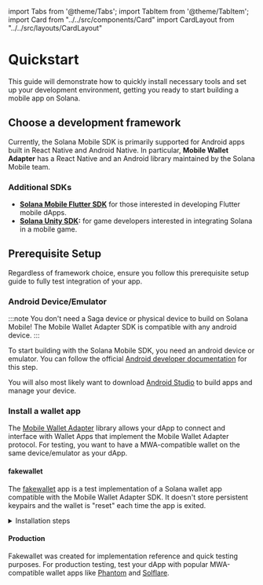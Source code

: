 import Tabs from '@theme/Tabs';
import TabItem from '@theme/TabItem';
import Card from "../../src/components/Card"
import CardLayout from "../../src/layouts/CardLayout"

# Quickstart

This guide will demonstrate how to quickly install necessary tools and set up your development environment, getting you ready to start
building a mobile app on Solana. 

## Choose a development framework

Currently, the Solana Mobile SDK is primarily supported for Android apps built in React Native and Android Native. 
In particular,  **Mobile Wallet Adapter** has a React Native and an Android library maintained by the Solana Mobile team.

<CardLayout>
    <Card
        to="/react-native/quickstart"
        header={{
            label: "React Native Quickstart",
            translateId: "developer-programs",
        }}
        body={{
            label: "Quickly set up a React Native project and start building on Solana Mobile with our Javascript SDKs.",
            translateId: "learn-programs",
        }}
        iconPath="img/react-native-96.svg"
    />
    <Card
        to="/android-native/quickstart"
        header={{
            label: "Android Quickstart",
            translateId: "development-setup",
        }}
        body={{
            label: "Quickly set up an Android project and start building on Solana Mobile with our Android SDK.",
            translateId: "development-setup-body",
        }}
        iconPath="img/android_icon.svg"
    />
</CardLayout>

### Additional SDKs

- **[Solana Mobile Flutter SDK](/additional-sdks/flutter_sdk)** for those interested in developing Flutter mobile dApps.
- **[Solana Unity SDK](/additional-sdks/unity_intro):** for game developers interested in integrating Solana in a mobile game.

## Prerequisite Setup

Regardless of framework choice, ensure you follow this prerequisite setup guide to fully test integration of your app.

### Android Device/Emulator

:::note
You don't need a Saga device or physical device to build on Solana Mobile! The Mobile Wallet Adapter SDK is compatible with any android device.
:::

To start building with the Solana Mobile SDK, you need an android device or emulator. You can follow the official [Android developer documentation](https://developer.android.com/studio/run/emulator)
for this step.

You will also most likely want to download [Android Studio](https://developer.android.com/studio) to build apps and manage your device.

### Install a wallet app

The [Mobile Wallet Adapter](https://github.com/solana-mobile/mobile-wallet-adapter) library allows your dApp to connect and interface with Wallet Apps that implement the Mobile Wallet Adapter protocol. For testing, you want to have a MWA-compatible wallet on the same device/emulator as your dApp.

#### fakewallet

The [fakewallet](https://github.com/solana-mobile/mobile-wallet-adapter/tree/main/android/fakewallet) app is a test implementation of a Solana wallet app compatible with 
the Mobile Wallet Adapter SDK. It doesn't store persistent keypairs and the wallet is "reset" each time the app is exited.

<details>
<summary>Installation steps</summary>

1. Clone the Mobile Wallet Adapter repo, containing the fakewallet app from the [github repository](https://github.com/solana-mobile/mobile-wallet-adapter)

```
git clone https://github.com/solana-mobile/mobile-wallet-adapter.git
```

2. In Android Studio, `Open project > Navigate to the cloned directory > Select mobile-wallet-adapter/android/build.gradle`

3. After Android Studio finishes loading the project, select `fakewallet` in the build/run configuration dropdown in the top right

4. Make sure you have your created Android emulator or connected your physical device. If not, you can follow setup instructions from the previous section.

5. You should now be able to see the fakewallet app on your Android device.

6. Now you can use the Mobile Wallet Adapter SDK to connect your dApp to the fakewallet app and test your integration.

</details>

#### Production

Fakewallet was created for implementation reference and quick testing purposes. For production testing, test your dApp with popular MWA-compatible wallet apps like [Phantom](https://play.google.com/store/apps/details?id=app.phantom) and [Solflare](https://play.google.com/store/apps/details?id=com.solflare.mobile).

